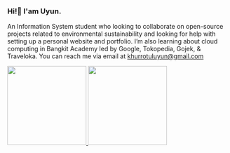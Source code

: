 ### Hi!👋 I'am Uyun.

An Information System student who looking to collaborate on open-source projects related to environmental sustainability and looking for help with setting up a personal website and portfolio. I’m also learning about cloud computing in Bangkit Academy Ied by Google, Tokopedia, Gojek, & Traveloka. You can reach me via email at khurrotuluyun@gmail.com

<p align="left">
<a href="https://github.com/khurrotuluyun">
  <img height="180em" src="https://github-readme-stats-eight-theta.vercel.app/api?username=khurrotuluyun&show_icons=true&theme=algolia&include_all_commits=true&count_private=true"/>
  <img height="180em" src="https://github-readme-stats-eight-theta.vercel.app/api/top-langs/?username=khurrotuluyun&layout=compact&langs_count=8&theme=algolia"/>
</a>
</p>
